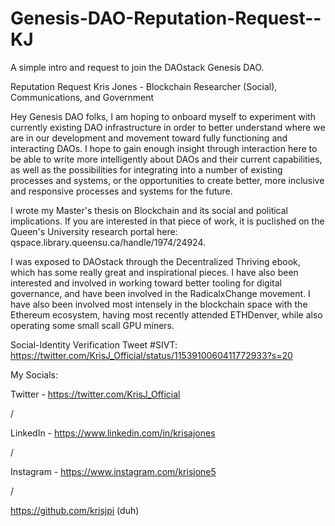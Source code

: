 # Genesis-DAO-Reputation-Request--KJ
A simple intro and request to join the DAOstack Genesis DAO.

Reputation Request
Kris Jones - Blockchain Researcher (Social), Communications, and Government

Hey Genesis DAO folks, I am hoping to onboard myself to experiment with currently existing DAO infrastructure in order to 
better understand where we are in our development and movement toward fully functioning and interacting DAOs. I hope to
gain enough insight through interaction here to be able to write more intelligently about DAOs and their current capabilities,
as well as the possibilities for integrating into a number of existing processes and systems, or the opportunities to create
better, more inclusive and responsive processes and systems for the future.

I wrote my Master's thesis on Blockchain and its social and political implications. If you are interested in that piece of work,
it is puclished on the Queen's University research portal here: qspace.library.queensu.ca/handle/1974/24924.

I was exposed to DAOstack through the Decentralized Thriving ebook, which has some really great and inspirational pieces. I have 
also been interested and involved in working toward better tooling for digital governance, and have been involved in the 
RadicalxChange movement. I have also been involved most intensely in the blockchain space with the Ethereum ecosystem, having 
most recently attended ETHDenver, while also operating some small scall GPU miners.

Social-Identity Verification Tweet #SIVT: https://twitter.com/KrisJ_Official/status/1153910060411772933?s=20

My Socials:

Twitter - https://twitter.com/KrisJ_Official

/

LinkedIn - https://www.linkedin.com/in/krisajones

/

Instagram - https://www.instagram.com/krisjone5

/

https://github.com/krisjpi
(duh)
